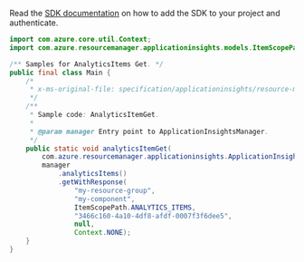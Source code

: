 Read the [SDK documentation](https://github.com/Azure/azure-sdk-for-java/blob/azure-resourcemanager-applicationinsights_1.0.0-beta.2/sdk/applicationinsights/azure-resourcemanager-applicationinsights/README.md) on how to add the SDK to your project and authenticate.

```java
import com.azure.core.util.Context;
import com.azure.resourcemanager.applicationinsights.models.ItemScopePath;

/** Samples for AnalyticsItems Get. */
public final class Main {
    /*
     * x-ms-original-file: specification/applicationinsights/resource-manager/Microsoft.Insights/stable/2015-05-01/examples/AnalyticsItemGet.json
     */
    /**
     * Sample code: AnalyticsItemGet.
     *
     * @param manager Entry point to ApplicationInsightsManager.
     */
    public static void analyticsItemGet(
        com.azure.resourcemanager.applicationinsights.ApplicationInsightsManager manager) {
        manager
            .analyticsItems()
            .getWithResponse(
                "my-resource-group",
                "my-component",
                ItemScopePath.ANALYTICS_ITEMS,
                "3466c160-4a10-4df8-afdf-0007f3f6dee5",
                null,
                Context.NONE);
    }
}
```
